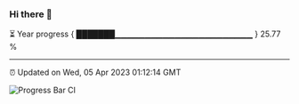 ### Hi there 👋

⏳ Year progress { ███████▁▁▁▁▁▁▁▁▁▁▁▁▁▁▁▁▁▁▁▁▁▁▁ } 25.77 %

---

⏰ Updated on Wed, 05 Apr 2023 01:12:14 GMT

![Progress Bar CI](https://github.com/ZhaoGui/ZhaoGui/workflows/Progress%20Bar%20CI/badge.svg)
